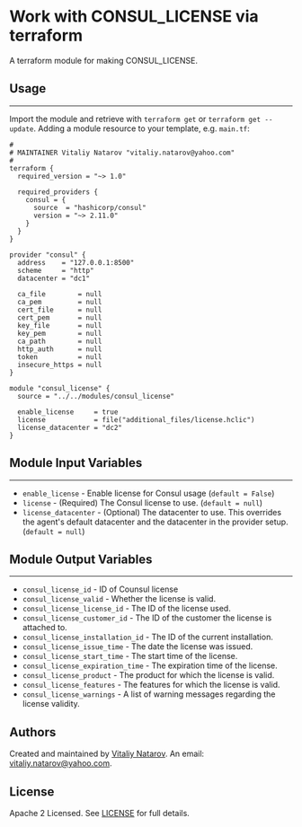 # Work with CONSUL_LICENSE via terraform

A terraform module for making CONSUL_LICENSE.


## Usage
----------------------
Import the module and retrieve with ```terraform get``` or ```terraform get --update```. Adding a module resource to your template, e.g. `main.tf`:

```
#
# MAINTAINER Vitaliy Natarov "vitaliy.natarov@yahoo.com"
#
terraform {
  required_version = "~> 1.0"

  required_providers {
    consul = {
      source  = "hashicorp/consul"
      version = "~> 2.11.0"
    }
  }
}

provider "consul" {
  address    = "127.0.0.1:8500"
  scheme     = "http"
  datacenter = "dc1"

  ca_file        = null
  ca_pem         = null
  cert_file      = null
  cert_pem       = null
  key_file       = null
  key_pem        = null
  ca_path        = null
  http_auth      = null
  token          = null
  insecure_https = null
}

module "consul_license" {
  source = "../../modules/consul_license"

  enable_license     = true
  license            = file("additional_files/license.hclic")
  license_datacenter = "dc2"
}
```

## Module Input Variables
----------------------
- `enable_license` - Enable license for Consul usage (`default = False`)
- `license` - (Required) The Consul license to use. (`default = null`)
- `license_datacenter` - (Optional) The datacenter to use. This overrides the agent's default datacenter and the datacenter in the provider setup. (`default = null`)

## Module Output Variables
----------------------
- `consul_license_id` - ID of Counsul license
- `consul_license_valid` - Whether the license is valid.
- `consul_license_license_id` - The ID of the license used.
- `consul_license_customer_id` - The ID of the customer the license is attached to.
- `consul_license_installation_id` - The ID of the current installation.
- `consul_license_issue_time` - The date the license was issued.
- `consul_license_start_time` - The start time of the license.
- `consul_license_expiration_time` - The expiration time of the license.
- `consul_license_product` - The product for which the license is valid.
- `consul_license_features` - The features for which the license is valid.
- `consul_license_warnings` - A list of warning messages regarding the license validity.


## Authors

Created and maintained by [Vitaliy Natarov](https://github.com/SebastianUA). An email: [vitaliy.natarov@yahoo.com](vitaliy.natarov@yahoo.com).

## License

Apache 2 Licensed. See [LICENSE](https://github.com/SebastianUA/terraform/blob/master/LICENSE) for full details.
